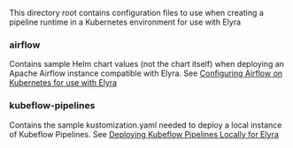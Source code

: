 <!--
{% comment %}
Copyright 2018-2021 Elyra Authors

Licensed under the Apache License, Version 2.0 (the "License");
you may not use this file except in compliance with the License.
You may obtain a copy of the License at

http://www.apache.org/licenses/LICENSE-2.0

Unless required by applicable law or agreed to in writing, software
distributed under the License is distributed on an "AS IS" BASIS,
WITHOUT WARRANTIES OR CONDITIONS OF ANY KIND, either express or implied.
See the License for the specific language governing permissions and
limitations under the License.
{% endcomment %}
-->

This directory root contains configuration files to use when creating a pipeline runtime in a Kubernetes environment for use with Elyra

### airflow

Contains sample Helm chart values (not the chart itself) when deploying an Apache Airflow instance compatible with Elyra.
See [Configuring Airflow on Kubernetes for use with Elyra](https://elyra.readthedocs.io/en/latest/recipes/configure-airflow-as-a-runtime.html)

### kubeflow-pipelines

Contains the sample kustomization.yaml needed to deploy a local instance of Kubeflow Pipelines.
See [Deploying Kubeflow Pipelines Locally for Elyra](https://elyra.readthedocs.io/en/latest/recipes/deploying-kubeflow-locally-for-dev.html#deploying-kubeflow-pipelines-locally-for-elyra) 